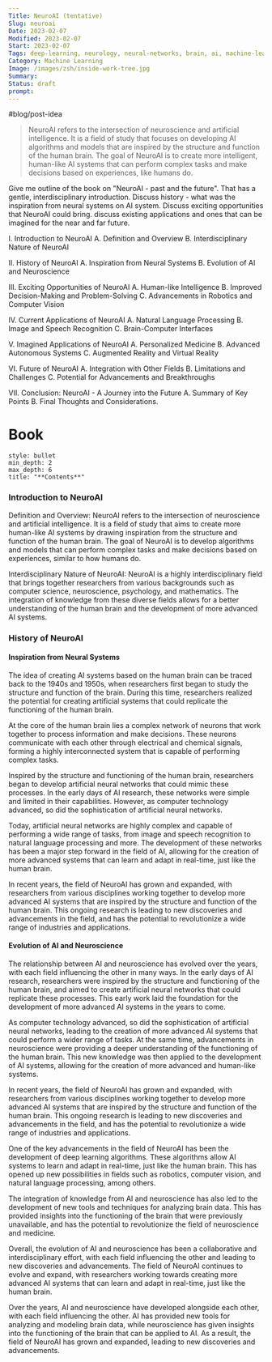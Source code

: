 ```yaml
---
Title: NeuroAI (tentative)
Slug: neuroai
Date: 2023-02-07
Modified: 2023-02-07
Start: 2023-02-07
Tags: deep-learning, neurology, neural-networks, brain, ai, machine-learning 
Category: Machine Learning
Image: /images/zsh/inside-work-tree.jpg
Summary: 
Status: draft
prompt:
---
```

 #blog/post-idea 


> NeuroAI refers to the intersection of neuroscience and artificial intelligence. It is a field of study that focuses on developing AI algorithms and models that are inspired by the structure and function of the human brain. The goal of NeuroAI is to create more intelligent, human-like AI systems that can perform complex tasks and make decisions based on experiences, like humans do.

Give me outline of the book on "NeuroAI - past and the future". That has a gentle, interdisciplinary introduction. Discuss history - what was the inspiration from neural systems on AI system. Discuss exciting opportunities that NeuroAI could bring. discuss existing applications and ones that can be imagined for the near and far future.


I. Introduction to NeuroAI A. Definition and Overview B. Interdisciplinary Nature of NeuroAI

II. History of NeuroAI A. Inspiration from Neural Systems B. Evolution of AI and Neuroscience

III. Exciting Opportunities of NeuroAI A. Human-like Intelligence B. Improved Decision-Making and Problem-Solving C. Advancements in Robotics and Computer Vision

IV. Current Applications of NeuroAI A. Natural Language Processing B. Image and Speech Recognition C. Brain-Computer Interfaces

V. Imagined Applications of NeuroAI A. Personalized Medicine B. Advanced Autonomous Systems C. Augmented Reality and Virtual Reality

VI. Future of NeuroAI A. Integration with Other Fields B. Limitations and Challenges C. Potential for Advancements and Breakthroughs

VII. Conclusion: NeuroAI - A Journey into the Future A. Summary of Key Points B. Final Thoughts and Considerations.

# Book
```toc
style: bullet
min_depth: 2
max_depth: 6 
title: "**Contents**"
```

### Introduction to NeuroAI

Definition and Overview: NeuroAI refers to the intersection of neuroscience and artificial intelligence. It is a field of study that aims to create more human-like AI systems by drawing inspiration from the structure and function of the human brain. The goal of NeuroAI is to develop algorithms and models that can perform complex tasks and make decisions based on experiences, similar to how humans do.

Interdisciplinary Nature of NeuroAI: NeuroAI is a highly interdisciplinary field that brings together researchers from various backgrounds such as computer science, neuroscience, psychology, and mathematics. The integration of knowledge from these diverse fields allows for a better understanding of the human brain and the development of more advanced AI systems.

### History of NeuroAI 
#### Inspiration from Neural Systems
The idea of creating AI systems based on the human brain can be traced back to the 1940s and 1950s, when researchers first began to study the structure and function of the brain. During this time, researchers realized the potential for creating artificial systems that could replicate the functioning of the human brain.

At the core of the human brain lies a complex network of neurons that work together to process information and make decisions. These neurons communicate with each other through electrical and chemical signals, forming a highly interconnected system that is capable of performing complex tasks.

Inspired by the structure and functioning of the human brain, researchers began to develop artificial neural networks that could mimic these processes. In the early days of AI research, these networks were simple and limited in their capabilities. However, as computer technology advanced, so did the sophistication of artificial neural networks.

Today, artificial neural networks are highly complex and capable of performing a wide range of tasks, from image and speech recognition to natural language processing and more. The development of these networks has been a major step forward in the field of AI, allowing for the creation of more advanced systems that can learn and adapt in real-time, just like the human brain.

In recent years, the field of NeuroAI has grown and expanded, with researchers from various disciplines working together to develop more advanced AI systems that are inspired by the structure and function of the human brain. This ongoing research is leading to new discoveries and advancements in the field, and has the potential to revolutionize a wide range of industries and applications.

#### Evolution of AI and Neuroscience
The relationship between AI and neuroscience has evolved over the years, with each field influencing the other in many ways. In the early days of AI research, researchers were inspired by the structure and functioning of the human brain, and aimed to create artificial neural networks that could replicate these processes. This early work laid the foundation for the development of more advanced AI systems in the years to come.

As computer technology advanced, so did the sophistication of artificial neural networks, leading to the creation of more advanced AI systems that could perform a wider range of tasks. At the same time, advancements in neuroscience were providing a deeper understanding of the functioning of the human brain. This new knowledge was then applied to the development of AI systems, allowing for the creation of more advanced and human-like systems.

In recent years, the field of NeuroAI has grown and expanded, with researchers from various disciplines working together to develop more advanced AI systems that are inspired by the structure and function of the human brain. This ongoing research is leading to new discoveries and advancements in the field, and has the potential to revolutionize a wide range of industries and applications.

One of the key advancements in the field of NeuroAI has been the development of deep learning algorithms. These algorithms allow AI systems to learn and adapt in real-time, just like the human brain. This has opened up new possibilities in fields such as robotics, computer vision, and natural language processing, among others.

The integration of knowledge from AI and neuroscience has also led to the development of new tools and techniques for analyzing brain data. This has provided insights into the functioning of the brain that were previously unavailable, and has the potential to revolutionize the field of neuroscience and medicine.

Overall, the evolution of AI and neuroscience has been a collaborative and interdisciplinary effort, with each field influencing the other and leading to new discoveries and advancements. The field of NeuroAI continues to evolve and expand, with researchers working towards creating more advanced AI systems that can learn and adapt in real-time, just like the human brain.


Over the years, AI and neuroscience have developed alongside each other, with each field influencing the other. AI has provided new tools for analyzing and modeling brain data, while neuroscience has given insights into the functioning of the brain that can be applied to AI. As a result, the field of NeuroAI has grown and expanded, leading to new discoveries and advancements.